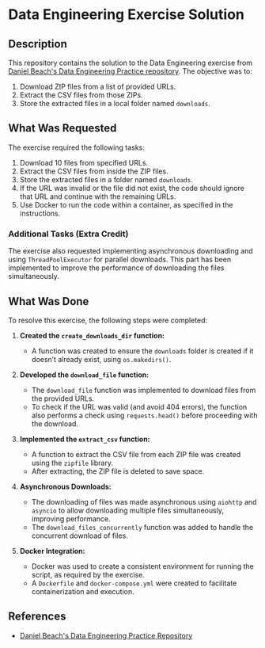 # Data Engineering Exercise Solution

## Description

This repository contains the solution to the Data Engineering exercise from [Daniel Beach's Data Engineering Practice repository](https://github.com/danielbeach/data-engineering-practice/tree/main?tab=readme-ov-file). The objective was to:

1. Download ZIP files from a list of provided URLs.
2. Extract the CSV files from those ZIPs.
3. Store the extracted files in a local folder named `downloads`.

## What Was Requested

The exercise required the following tasks:

1. Download 10 files from specified URLs.
2. Extract the CSV files from inside the ZIP files.
3. Store the extracted files in a folder named `downloads`.
4. If the URL was invalid or the file did not exist, the code should ignore that URL and continue with the remaining URLs.
5. Use Docker to run the code within a container, as specified in the instructions.

### Additional Tasks (Extra Credit)

The exercise also requested implementing asynchronous downloading and using `ThreadPoolExecutor` for parallel downloads. This part has been implemented to improve the performance of downloading the files simultaneously.

## What Was Done

To resolve this exercise, the following steps were completed:

1. **Created the `create_downloads_dir` function:**
   - A function was created to ensure the `downloads` folder is created if it doesn’t already exist, using `os.makedirs()`.

2. **Developed the `download_file` function:**
   - The `download_file` function was implemented to download files from the provided URLs.
   - To check if the URL was valid (and avoid 404 errors), the function also performs a check using `requests.head()` before proceeding with the download.

3. **Implemented the `extract_csv` function:**
   - A function to extract the CSV file from each ZIP file was created using the `zipfile` library.
   - After extracting, the ZIP file is deleted to save space.

4. **Asynchronous Downloads:**
   - The downloading of files was made asynchronous using `aiohttp` and `asyncio` to allow downloading multiple files simultaneously, improving performance.
   - The `download_files_concurrently` function was added to handle the concurrent download of files.

5. **Docker Integration:**
   - Docker was used to create a consistent environment for running the script, as required by the exercise.
   - A `Dockerfile` and `docker-compose.yml` were created to facilitate containerization and execution.

## References

- [Daniel Beach's Data Engineering Practice Repository](https://github.com/danielbeach/data-engineering-practice/tree/main?tab=readme-ov-file)